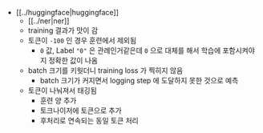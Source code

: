 - [[../huggingface|huggingface]]
  - [[../ner|ner]]
  - training 결과가 맛이 감
  - 토큰이 `-100` 인 경우 훈련에서 제외됨
    - `0` 값, Label `"0"` 은 관례인거같은데 `0` 으로 대체를 해서 학습에 포함시켜야지 정확한 값이 나옴
  - batch 크기를 키웟더니 training loss 가 찍히지 않음
    - batch 크기가 커지면서 logging step 에 도달하지 못한 것으로 예측
  - 토큰이 나눠져서 태깅됨
    - 훈련 양 추가
    - 토크나이저에 토큰으로 추가
    - 후처리로 연속되는 동일 토큰 처리
